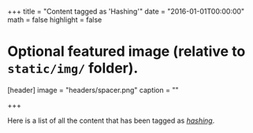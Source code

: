 +++
title = "Content tagged as 'Hashing'"
date = "2016-01-01T00:00:00"
math = false
highlight = false

# Optional featured image (relative to `static/img/` folder).
[header]
image = "headers/spacer.png"
caption = ""

+++

Here is a list of all the content that has been tagged as *[hashing](https://f1.holisticinfosecforwebdevelopers.com/chap03.html#leanpub-auto-hashing)*.
